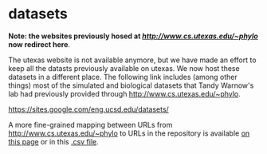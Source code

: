 # datasets


**Note: the websites previously hosed at *http://www.cs.utexas.edu/~phylo* now redirect here**. 

The utexas website is not available anymore, but we have made an effort to keep all the datasts previously available on utexas. We now host these datasets in a different place. The following link includes (among other things) most of the simulated and biological datasets that Tandy Warnow's lab had previously provided through http://www.cs.utexas.edu/~phylo.

https://sites.google.com/eng.ucsd.edu/datasets/

A more fine-grained mapping between URLs from http://www.cs.utexas.edu/~phylo to URLs in the repository is available [on this page](https://docs.google.com/document/d/e/2PACX-1vRnKtATNX-lekIGoIC9Mt2hil1WnRuIf7VjOKeUm-BJIKtNlyuJDRV-eJXavqOogXOjAZnk_XXMciET/pub) or in this [.csv file](urlmapping.csv).
